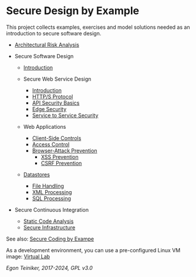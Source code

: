 # Secure Design by Example

This project collects examples, exercises and model solutions needed as an introduction to secure software design.

* [Architectural Risk Analysis](risk-analysis)
  
* Secure Software Design
  * [Introduction](secure-design/introduction)
  
  * Secure Web Service Design 
    * [Introduction](secure-design/web-services/introduction/)
    * [HTTP/S Protocol](secure-design/web-services/https-protocol/)
    * [API Security Basics](secure-design/web-services/api-security-basics/)
    * [Edge Security](secure-design/web-services/edge-security/)
    * [Service to Service Security](secure-design/web-services/service-to-service/)

  * Web Applications
    * [Client-Side Controls](secure-design/client-side-controls)
    * [Access Control](secure-design/access-control)
    * [Browser-Attack Prevention](secure-design/browser-attack-prevention)
      * [XSS Prevention](secure-design/xss-prevention)
      * [CSRF Prevention](secure-design/csrf-prevention)

  * [Datastores](secure-design/datastores)
    * [File Handling](secure-design/datastores/filesystem/)
    * [XML Processing](secure-design/datastores/xml/)
    * [SQL Processing](secure-design/datastores/sql/)

* Secure Continuous Integration
  * [Static Code Analysis](secure-ci/static-code-analysis/)
  * [Secure Infrastructure](secure-ci/infrastructure/)

See also: 
[Secure Coding by Exampe](https://github.com/teiniker/teiniker-lectures-securecoding) 

As a development environment, you can use a pre-configured Linux VM image:
[Virtual Lab](https://drive.google.com/drive/folders/1AzsF4Mvh1HJ8k6OW5W5hQ5CF0HdqA51l)

*Egon Teiniker, 2017-2024, GPL v3.0*
